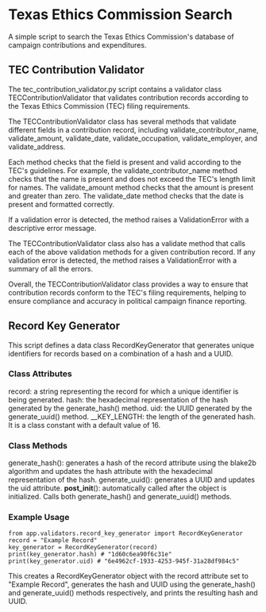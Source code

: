 # Texas Ethics Commission Search

A simple script to search the Texas Ethics Commission's database of campaign contributions and expenditures.



## TEC Contribution Validator
The tec_contribution_validator.py script contains a validator class TECContributionValidator that validates contribution records according to the Texas Ethics Commission (TEC) filing requirements.

The TECContributionValidator class has several methods that validate different fields in a contribution record, including validate_contributor_name, validate_amount, validate_date, validate_occupation, validate_employer, and validate_address.

Each method checks that the field is present and valid according to the TEC's guidelines. For example, the validate_contributor_name method checks that the name is present and does not exceed the TEC's length limit for names. The validate_amount method checks that the amount is present and greater than zero. The validate_date method checks that the date is present and formatted correctly.

If a validation error is detected, the method raises a ValidationError with a descriptive error message.

The TECContributionValidator class also has a validate method that calls each of the above validation methods for a given contribution record. If any validation error is detected, the method raises a ValidationError with a summary of all the errors.

Overall, the TECContributionValidator class provides a way to ensure that contribution records conform to the TEC's filing requirements, helping to ensure compliance and accuracy in political campaign finance reporting.


## Record Key Generator
This script defines a data class RecordKeyGenerator that generates unique identifiers for records based on a combination of a hash and a UUID.

### Class Attributes
record: a string representing the record for which a unique identifier is being generated.
hash: the hexadecimal representation of the hash generated by the generate_hash() method.
uid: the UUID generated by the generate_uuid() method.
__KEY_LENGTH: the length of the generated hash. It is a class constant with a default value of 16.
### Class Methods
generate_hash(): generates a hash of the record attribute using the blake2b algorithm and updates the hash attribute with the hexadecimal representation of the hash.
generate_uuid(): generates a UUID and updates the uid attribute.
__post_init__(): automatically called after the object is initialized. Calls both generate_hash() and generate_uuid() methods.
### Example Usage
```
from app.validators.record_key_generator import RecordKeyGenerator
record = "Example Record"
key_generator = RecordKeyGenerator(record)
print(key_generator.hash) # "1d60c6ea90f6c31e"
print(key_generator.uid) # "6e4962cf-1933-4253-945f-31a28df984c5"
```
This creates a RecordKeyGenerator object with the record attribute set to "Example Record", generates the hash and UUID using the generate_hash() and generate_uuid() methods respectively, and prints the resulting hash and UUID.